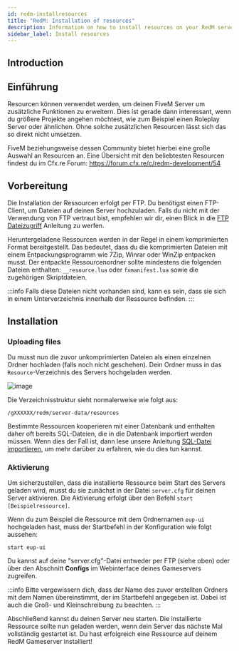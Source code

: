 ```yaml
---
id: redm-installresources
title: "RedM: Installation of resources"
description: Information on how to install resources on your RedM server from ZAP-Hosting - ZAP-Hosting.com documentation
sidebar_label: Install resources
---
```


## Introduction

## Einführung

Resourcen können verwendet werden, um deinen FiveM Server um zusätzliche Funktionen zu erweitern. Dies ist gerade dann interessant, wenn du größere Projekte angehen möchtest, wie zum Beispiel einen Roleplay Server oder ähnlichen. Ohne solche zusätzlichen Resourcen lässt sich das so direkt nicht umsetzen.

FiveM beziehungsweise dessen Community bietet hierbei eine große Auswahl an Resourcen an. Eine Übersicht mit den beliebtesten Resourcen findest du im Cfx.re Forum: https://forum.cfx.re/c/redm-development/54

## Vorbereitung

Die Installation der Ressourcen erfolgt per FTP. Du benötigst einen FTP-Client, um Dateien auf deinen Server hochzuladen. Falls du nicht mit der Verwendung von FTP vertraut bist, empfehlen wir dir, einen Blick in die [FTP Dateizugriff](gameserver-ftpaccess.md) Anleitung zu werfen.

Heruntergeladene Ressourcen werden in der Regel in einem komprimierten Format bereitgestellt. Das bedeutet, dass du die komprimierten Dateien mit einem Entpackungsprogramm wie 7Zip, Winrar oder WinZip entpacken musst. Der entpackte Ressourcenordner sollte mindestens die folgenden Dateien enthalten: `__resource.lua` oder `fxmanifest.lua` sowie die zugehörigen Skriptdateien.

:::info
Falls diese Dateien nicht vorhanden sind, kann es sein, dass sie sich in einem Unterverzeichnis innerhalb der Ressource befinden.
:::

## Installation

### Uploading files

Du musst nun die zuvor unkomprimierten Dateien als einen einzelnen Ordner hochladen (falls noch nicht geschehen). Dein Ordner muss in das `Resource`-Verzeichnis des Servers hochgeladen werden.

![image](https://github.com/zaphosting/docs/assets/42719082/5a9678bf-ddb5-41a2-a5ad-10cb6f748b67)

Die Verzeichnisstruktur sieht normalerweise wie folgt aus:
```
/gXXXXXX/redm/server-data/resources
```

Bestimmte Ressourcen kooperieren mit einer Datenbank und enthalten daher oft bereits SQL-Dateien, die in die Datenbank importiert werden müssen. Wenn dies der Fall ist, dann lese unsere Anleitung [SQL-Datei importieren](https://zap-hosting.com/guides/docs/fivem-sql-file-import), um mehr darüber zu erfahren, wie du dies tun kannst.



### Aktivierung

Um sicherzustellen, dass die installierte Ressource beim Start des Servers geladen wird, musst du sie zunächst in der Datei `server.cfg` für deinen Server aktivieren. Die Aktivierung erfolgt über den Befehl `start [Beispielressource]`. 

Wenn du zum Beispiel die Ressource mit dem Ordnernamen `eup-ui` hochgeladen hast, muss der Startbefehl in der Konfiguration wie folgt aussehen: 

```
start eup-ui
```

Du kannst auf deine "server.cfg"-Datei entweder per FTP (siehe oben) oder über den Abschnitt **Configs** im Webinterface deines Gameservers zugreifen.

:::info
Bitte vergewissern dich, dass der Name des zuvor erstellten Ordners mit dem Namen übereinstimmt, der im Startbefehl angegeben ist. Dabei ist auch die Groß- und Kleinschreibung zu beachten.
:::

Abschließend kannst du deinen Server neu starten. Die installierte Ressource sollte nun geladen werden, wenn dein Server das nächste Mal vollständig gestartet ist. Du hast erfolgreich eine Ressource auf deinem RedM Gameserver installiert!